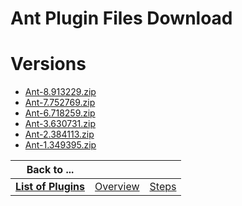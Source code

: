 
Ant Plugin Files Download
=========================

# Versions

- [Ant-8.913229.zip](https://raw.githubusercontent.com/UrbanCode/IBM-UCB-PLUGINS/main/files/Ant/Ant-8.913229.zip)
- [Ant-7.752769.zip](https://raw.githubusercontent.com/UrbanCode/IBM-UCB-PLUGINS/main/files/Ant/Ant-7.752769.zip)
- [Ant-6.718259.zip](https://raw.githubusercontent.com/UrbanCode/IBM-UCB-PLUGINS/main/files/Ant/Ant-6.718259.zip)
- [Ant-3.630731.zip](https://raw.githubusercontent.com/UrbanCode/IBM-UCB-PLUGINS/main/files/Ant/Ant-3.630731.zip)
- [Ant-2.384113.zip](https://raw.githubusercontent.com/UrbanCode/IBM-UCB-PLUGINS/main/files/Ant/Ant-2.384113.zip)
- [Ant-1.349395.zip](https://raw.githubusercontent.com/UrbanCode/IBM-UCB-PLUGINS/main/files/Ant/Ant-1.349395.zip)

|Back to ...|||
| :---: | :---: | :---: |
|[**List of Plugins**](../../index.md)|[Overview](./overview.md)|[Steps](./steps.md)|
